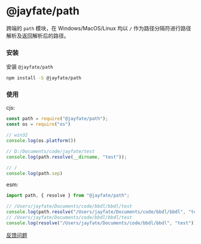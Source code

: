 # @jayfate/path

跨端的 `path` 模块，在 Windows/MacOS/Linux 均以 `/` 作为路径分隔符进行路径解析及返回解析后的路径。

### 安装

安装 `@jayfate/path`

```sh
npm install -S @jayfate/path
```

### 使用

cjs:

```js
const path = require("@jayfate/path");
const os = require("os")

// win32
console.log(os.platform())

// D:/Documents/code/jayfate/test
console.log(path.resolve(__dirname, "test"));

// /
console.log(path.sep)
```

esm:

```js
import path, { resolve } from "@jayfate/path";

// /Users/jayfate/Documents/code/bbdl/bbdl/test
console.log(path.resolve("/Users/jayfate/Documents/code/bbdl/bbdl", "test"))
// /Users/jayfate/Documents/code/bbdl/bbdl/test
console.log(resolve("/Users/jayfate/Documents/code/bbdl/bbdl", "test"))
```

[反馈问题](https://github.com/JayFate/path/issues)
